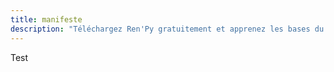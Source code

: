 ```yaml
---
title: manifeste
description: "Téléchargez Ren'Py gratuitement et apprenez les bases du moteur pour créer votre premier projet."
---
```


Test
